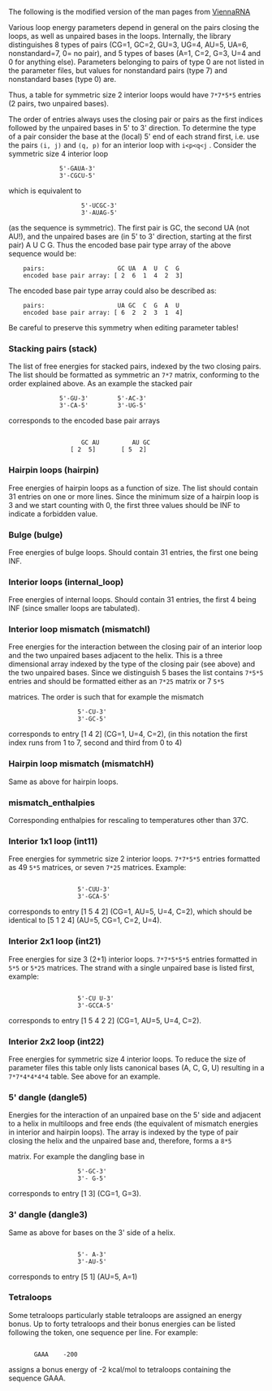 The following is the modified version of the man pages from
[ViennaRNA](https://github.com/ViennaRNA/ViennaRNA/blob/master/man/RNAlib.texi)

Various loop energy parameters depend in general on the pairs closing the loops, 
as well as unpaired bases in the loops. Internally, the library
distinguishes 8 types of pairs (CG=1, GC=2, GU=3, UG=4, AU=5, UA=6, 
nonstandard=7, 0= no pair), and 5 types of bases (A=1, C=2, G=3, U=4 and 0
for anything else). Parameters belonging to pairs of type 0 are not listed
in the parameter files, but values for nonstandard pairs (type 7) and
nonstandard bases (type 0) are.

Thus, a table for symmetric size 2 interior
loops would have `7*7*5*5` entries (2 pairs, two unpaired bases).

The order of entries always uses the closing pair or pairs as the first
indices followed by the unpaired bases in 5' to 3' direction.  To determine
the type of a pair consider the base at the (local) 5' end of each strand
first, i.e. use the pairs `(i, j)` and `(q, p)` for an interior
loop with `i<p<q<j` .
Consider the symmetric size 4 interior loop

```
		      5'-GAUA-3'
		      3'-CGCU-5'
```

which is equivalent to

```
					5'-UCGC-3'
					3'-AUAG-5'
```

(as the sequence is symmetric).
The first pair is GC, the second UA (not AU!), and the unpaired bases are (in 5'
to 3' direction, starting at the first pair) A U C G.
Thus the encoded base pair type array of the above sequence would be:

```
	pairs:                    GC UA  A  U  C  G
	encoded base pair array: [ 2  6  1  4  2  3]
```

The encoded base pair type array could also be described as:

```
	pairs:                    UA GC  C  G  A  U
	encoded base pair array: [ 6  2  2  3  1  4]
```

Be careful to preserve this symmetry when editing parameter tables!

### Stacking pairs (stack)

The list of free energies for stacked pairs, indexed by the two closing
pairs. The list should be formatted as symmetric an `7*7` matrix, conforming
to the order explained above. As an example the stacked pair

```
		      5'-GU-3'        5'-AC-3'
		      3'-CA-5'        3'-UG-5'
```

corresponds to the encoded base pair arrays

```

					GC AU         AU GC
				 [ 2  5]       [ 5  2]
```

### Hairpin loops (hairpin)

Free energies of hairpin loops as a function of size. The list should
contain 31 entries on one or more lines. Since the minimum size of a
hairpin loop is 3 and we start counting with 0, the first three values
should be INF to indicate a forbidden value.

### Bulge (bulge)

Free energies of bulge loops. Should contain 31 entries, the first one
being INF.

### Interior loops (internal_loop)

Free energies of internal loops. Should contain 31 entries, the first 4
being INF (since smaller loops are tabulated).

### Interior loop mismatch (mismatchI)

Free energies for the interaction between the closing pair of an interior
loop and the two unpaired bases adjacent to the helix. This is a three
dimensional array indexed by the type of the closing pair (see above) and
the two unpaired bases. Since we distinguish 5 bases the list contains
`7*5*5` entries and should be formatted either as an `7*25` matrix or 7 `5*5`

matrices. The order is such that for example the mismatch

```
			       5'-CU-3'
			       3'-GC-5'
```

corresponds to entry [1 4 2] (CG=1, U=4, C=2), (in this notation
the first index runs from 1 to 7, second and third from 0 to 4)

### Hairpin loop mismatch (mismatchH)

Same as above for hairpin loops.

### mismatch_enthalpies

Corresponding enthalpies for rescaling to temperatures other than 37C.

### Interior 1x1 loop (int11)

Free energies for symmetric size 2 interior loops. `7*7*5*5` entries formatted
as 49 `5*5` matrices, or seven `7*25` matrices. Example:

```

			       5'-CUU-3'
			       3'-GCA-5'
```

corresponds to entry [1 5 4 2] (CG=1, AU=5, U=4, C=2), which should be
identical to [5 1 2 4] (AU=5, CG=1, C=2, U=4).

### Interior 2x1 loop (int21)

Free energies for size 3 (2+1) interior loops. `7*7*5*5*5` entries formatted
in `5*5` or `5*25` matrices. The strand with a single unpaired base is listed
first, example:

```

			       5'-CU U-3'
			       3'-GCCA-5'
```

corresponds to entry [1 5 4 2 2] (CG=1, AU=5, U=4, C=2).

### Interior 2x2 loop (int22)

Free energies for symmetric size 4 interior loops. To reduce the size of
parameter files this table only lists canonical bases (A, C, G, U) resulting in
a `7*7*4*4*4*4` table. See above for an example.

### 5' dangle (dangle5)

Energies for the interaction of an unpaired base on the 5' side and
adjacent to a helix in multiloops and free ends (the equivalent of mismatch
energies in interior and hairpin loops). The array is indexed by the type
of pair closing the helix and the unpaired base and, therefore, forms a `8*5`

matrix. For example the dangling base in

```
			       5'-GC-3'
			       3'- G-5'
```

corresponds to entry [1 3] (CG=1, G=3).

### 3' dangle (dangle3)

Same as above for bases on the 3' side of a helix.

```

			       5'- A-3'
			       3'-AU-5'

```

corresponds to entry [5 1] (AU=5, A=1)

### Tetraloops

Some tetraloops particularly stable tetraloops are assigned an energy
bonus. Up to forty tetraloops and their bonus energies can be listed
following the token, one sequence per line. For example:

```

       GAAA    -200

```

assigns a bonus energy of -2 kcal/mol to tetraloops containing
the sequence GAAA.
